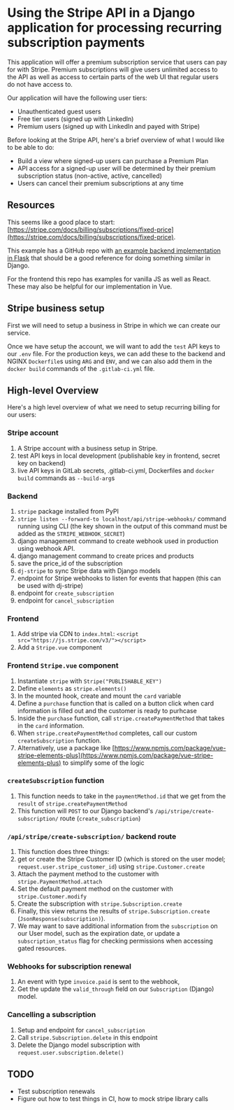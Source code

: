 # Using the Stripe API in a Django application for processing recurring subscription payments

This application will offer a premium subscription service that users can pay for with Stripe. Premium subscriptions will give users unlimited access to the API as well as access to certain parts of the web UI that regular users do not have access to.

Our application will have the following user tiers:

- Unauthenticated guest users
- Free tier users (signed up with LinkedIn)
- Premium users (signed up with LinkedIn and payed with Stripe)

Before looking at the Stripe API, here's a brief overview of what I would like to be able to do:

- Build a view where signed-up users can purchase a Premium Plan
- API access for a signed-up user will be determined by their premium subscription status (non-active, active, cancelled)
- Users can cancel their premium subscriptions at any time

## Resources

This seems like a good place to start: [https://stripe.com/docs/billing/subscriptions/fixed-price](https://stripe.com/docs/billing/subscriptions/fixed-price).

This example has a GitHub repo with [an example backend implementation in Flask](https://github.com/stripe-samples/subscription-use-cases/tree/master/fixed-price-subscriptions/server/python) that should be a good reference for doing something similar in Django.

For the frontend this repo has examples for vanilla JS as well as React. These may also be helpful for our implementation in Vue.

## Stripe business setup

First we will need to setup a business in Stripe in which we can create our service.

Once we have setup the account, we will want to add the `test` API keys to our `.env` file. For the production keys, we can add these to the backend and NGINX `Dockerfile`s using `ARG` and `ENV`, and we can also add them in the `docker build` commands of the `.gitlab-ci.yml` file.

## High-level Overview

Here's a high level overview of what we need to setup recurring billing for our users:

### Stripe account

1. A Stripe account with a business setup in Stripe.
1. test API keys in local development (publishable key in frontend, secret key on backend)
1. live API keys in GitLab secrets, .gitlab-ci.yml, Dockerfiles and `docker build` commands as `--build-arg`s

### Backend

1. `stripe` package installed from PyPI
1. `stripe listen --forward-to localhost/api/stripe-webhooks/` command running using CLI (the key shown in the output of this command must be added as the `STRIPE_WEBHOOK_SECRET`)
1. django management command to create webhook used in production using webhook API.
1. django management command to create prices and products
1. save the price_id of the subscription
1. `dj-stripe` to sync Stripe data with Django models
1. endpoint for Stripe webhooks to listen for events that happen (this can be used with dj-stripe)
1. endpoint for `create_subscription`
1. endpoint for `cancel_subscription`

### Frontend

1. Add stripe via CDN to `index.html`: `<script src="https://js.stripe.com/v3/"></script>`
1. Add a `Stripe.vue` component

### Frontend `Stripe.vue` component

1. Instantiate `stripe` with `Stripe("PUBLISHABLE_KEY")`
1. Define `elements` as `stripe.elements()`
1. In the mounted hook, create and mount the `card` variable
1. Define a `purchase` function that is called on a button click when card information is filled out and the customer is ready to purhcase
1. Inside the `purchase` function, call `stripe.createPaymentMethod` that takes in the `card` information.
1. When `stripe.createPaymentMethod` completes, call our custom `createSubscription` function.
1. Alternatively, use a package like [https://www.npmjs.com/package/vue-stripe-elements-plus](https://www.npmjs.com/package/vue-stripe-elements-plus) to simplify some of the logic

### `createSubscription` function

1. This function needs to take in the `paymentMethod.id` that we get from the `result` of `stripe.createPaymentMethod`
1. This function will `POST` to our Django backend's `/api/stripe/create-subscription/` route (`create_subscription`)

### `/api/stripe/create-subscription/` backend route

1. This function does three things:
1. get or create the Stripe Customer ID (which is stored on the user model; `request.user.stripe_customer_id`) using `stripe.Customer.create`
1. Attach the payment method to the customer with `stripe.PaymentMethod.attach`
1. Set the default payment method on the customer with `stripe.Customer.modify`
1. Create the subscription with `stripe.Subscription.create`
1. Finally, this view returns the results of `stripe.Subscription.create` (`JsonResponse(subscription)`).
1. We may want to save additional information from the `subscription` on our User model, such as the expiration date, or update a `subscription_status` flag for checking permissions when accessing gated resources.

### Webhooks for subscription renewal

1. An event with type `invoice.paid` is sent to the webhook,
1. Get the update the `valid_through` field on our `Subscription` (Django) model.

### Cancelling a subscription

1. Setup and endpoint for `cancel_subscription`
1. Call `stripe.Subscription.delete` in this endpoint
1. Delete the Django model subscription with `request.user.subscription.delete()`

## TODO

- Test subscription renewals
- Figure out how to test things in CI, how to mock stripe library calls
